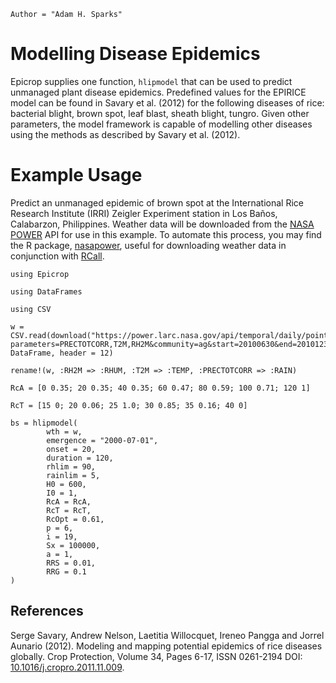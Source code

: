 ```@meta
Author = "Adam H. Sparks"
```

# Modelling Disease Epidemics

Epicrop supplies one function, `hlipmodel` that can be used to predict unmanaged plant
disease epidemics.
Predefined values for the EPIRICE model can be found in Savary et al. (2012) for the
following diseases of rice: bacterial blight, brown spot, leaf blast, sheath blight, tungro.
Given other parameters, the model framework is capable of modelling other diseases using the
methods as described by Savary et al. (2012).

# Example Usage

Predict an unmanaged epidemic of brown spot at the International Rice Research Institute
(IRRI) Zeigler Experiment station in Los Baños, Calabarzon, Philippines.
Weather data will be downloaded from the [NASA POWER](https://power.larc.nasa.gov) API for
use in this example.
To automate this process, you may find the R package,
[nasapower](https://cran.r-project.org/web/packages/nasapower/index.html), useful for
downloading weather data in conjunction with
[RCall](https://github.com/JuliaInterop/RCall.jl).

```@example 1
using Epicrop

using DataFrames

using CSV

w = CSV.read(download("https://power.larc.nasa.gov/api/temporal/daily/point?parameters=PRECTOTCORR,T2M,RH2M&community=ag&start=20100630&end=20101231&latitude=14.6774&longitude=121.25562&format=csv&time_standard=utc&user=Epicropjl"), DataFrame, header = 12)

rename!(w, :RH2M => :RHUM, :T2M => :TEMP, :PRECTOTCORR => :RAIN)

RcA = [0 0.35; 20 0.35; 40 0.35; 60 0.47; 80 0.59; 100 0.71; 120 1]

RcT = [15 0; 20 0.06; 25 1.0; 30 0.85; 35 0.16; 40 0]

bs = hlipmodel(
		wth = w,
		emergence = "2000-07-01",
		onset = 20,
		duration = 120,
		rhlim = 90,
		rainlim = 5,
		H0 = 600,
		I0 = 1,
		RcA = RcA,
		RcT = RcT,
		RcOpt = 0.61,
		p = 6,
		i = 19,
		Sx = 100000,
		a = 1,
		RRS = 0.01,
		RRG = 0.1
)
```

## References

Serge Savary, Andrew Nelson, Laetitia Willocquet, Ireneo Pangga and Jorrel Aunario (2012). Modeling and mapping potential epidemics of rice diseases globally. Crop Protection, Volume 34, Pages 6-17, ISSN 0261-2194 DOI: [10.1016/j.cropro.2011.11.009](https://doi.org/10.1016/j.cropro.2011.11.009).